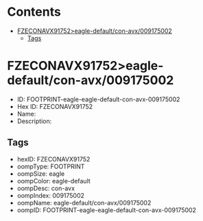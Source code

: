 



Contents
========

* [FZECONAVX91752>eagle-default/con-avx/009175002](#fzeconavx91752eagle-defaultcon-avx009175002)
	* [Tags](#tags)

# FZECONAVX91752>eagle-default/con-avx/009175002

- ID: FOOTPRINT-eagle-eagle-default-con-avx-009175002
- Hex ID: FZECONAVX91752
- Name: 
- Description: 

## Tags

- hexID: FZECONAVX91752
- oompType: FOOTPRINT
- oompSize: eagle
- oompColor: eagle-default
- oompDesc: con-avx
- oompIndex: 009175002
- oompName: eagle-default/con-avx/009175002
- oompID: FOOTPRINT-eagle-eagle-default-con-avx-009175002

